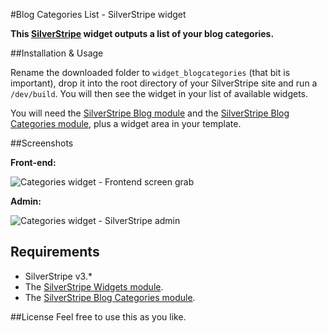 #Blog Categories List - SilverStripe widget

**This [SilverStripe](http://www.silverstripe.org/) widget outputs a list of your blog categories.**

##Installation & Usage

Rename the downloaded folder to `widget_blogcategories` (that bit is important), drop it into the root directory of your SilverStripe site and run a `/dev/build`. You will then see the widget in your list of available widgets.

You will need the [SilverStripe Blog module](https://github.com/silverstripe/silverstripe-blog) and the [SilverStripe Blog Categories module](https://github.com/IOTI/silverstripe-blogcategories), plus a widget area in your template.

##Screenshots

**Front-end:**

![Categories widget - Frontend screen grab](https://dl.dropbox.com/u/35123605/GitHub/categories-frontend.png)

**Admin:**

![Categories widget - SilverStripe admin](https://dl.dropbox.com/u/35123605/GitHub/categories-admin.png)

## Requirements

* SilverStripe v3.*
* The [SilverStripe Widgets module](https://github.com/silverstripe/silverstripe-widgets).
* The [SilverStripe Blog Categories module](https://github.com/IOTI/silverstripe-blogcategories).

##License
Feel free to use this as you like.
